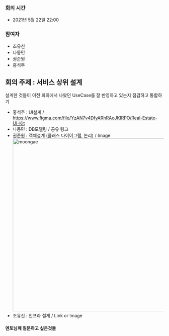 ### 회의 시간
- 2021년 5월 22일 22:00

### 참여자
- 조유신
- 나동민
- 권준원
- 홍석주

## 회의 주제 : 서비스 상위 설계
설계한 것들이 이전 회의에서 나왔던 UseCase를 잘 반영하고 있는지 점검하고 통합하기
- 홍석주 : UI설계 / https://www.figma.com/file/YzAN7v4DfyARhRAoJKlRPO/Real-Estate-UI-Kit 
- 나동민 : DB모델링 / 공유 링크 
- 권준원 : 객체설계 (클래스 다이어그램, 논리) / Image  
  <img alt="moongae" src="https://user-images.githubusercontent.com/59433441/119216239-9a24bd00-bb0d-11eb-8f8f-39b344bc39ff.jpg" width="550" height="550"/>
- 조유신 : 인프라 설계 / Link or Image 

#### 멘토님께 질문하고 싶은것들




